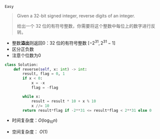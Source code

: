 `Easy`

> Given a 32-bit signed integer, reverse digits of an integer.
>
> 给出一个 32 位的有符号整数，你需要将这个整数中每位上的数字进行反转。

- 整数**溢出**则返回0：32 位的有符号整数 $[-2^{31}, 2^{31}-1]$
- 区分正负数
- 注意个位数为0

```python
class Solution:
    def reverse(self, x: int) -> int:
        result, flag = 0, 1
        if x < 0:
            x = -x
            flag = -flag

        while x:
            result = result * 10 + x % 10
            x //= 10
        return result*flag if -2**31 <= result*flag < 2**31 else 0
```

- 时间复杂度：$O(\log_{10}n)$

- 空间复杂度： $O(1)$

    